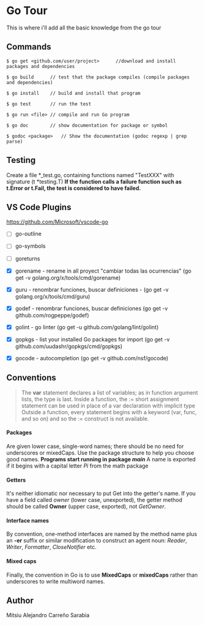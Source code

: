 # Go Tour
 
This is where i'll add all the basic knowledge from the go tour

## Commands
```
$ go get <github.com/user/project>      //download and install packages and dependencies
```

```
$ go build      // test that the package compiles (compile packages and dependencies)
```

```
$ go install    // build and install that program 
```

```
$ go test       // run the test
```

```
$ go run <file> // compile and run Go program
```

```
$ go doc        // show documentation for package or symbol
```

```
$ godoc <package>   // Show the documentation (godoc regexp | grep parse)
```
## Testing

Create a file *_test.go, containing functions named "TestXXX" with signature (t *testing.T)
**If the function calls a failure function such as t.Error or t.Fail, the test is considered to have failed.**

## VS Code Plugins
https://github.com/Microsoft/vscode-go
- [ ] go-outline
- [ ] go-symbols
- [ ] goreturns
- [x] gorename - rename in all proyect "cambiar todas las ocurrencias" (go get -v golang.org/x/tools/cmd/gorename)
- [x] guru -  renombrar funciones, buscar definiciones - (go get -v golang.org/x/tools/cmd/guru)
- [x] godef - renombrar funciones, buscar definiciones (go get -v github.com/rogpeppe/godef)
- [x] golint - go linter (go get -u github.com/golang/lint/golint)
- [x] gopkgs - list your installed Go packages for import (go get -v github.com/uudashr/gopkgs/cmd/gopkgs)
- [x] gocode - autocompletion (go get -v github.com/nsf/gocode)


## Conventions

> The **var** statement declares a list of variables; as in function argument lists, the type is last.
> Inside a function, the := short assignment statement can be used in place of a var declaration with implicit type Outside a function, every statement begins with a keyword (var, func, and so on) and so the := construct is not available.


#### Packages
Are given lower case, single-word names; there should be no need for underscores or mixedCaps.
Use the package structure to help you choose good names.
**Programs start running in package _main_**
A name is exported if it begins with a capital letter _Pi_ from the math package

#### Getters
It's neither idiomatic nor necessary to put Get into the getter's name.
If you have a field called *owner* (lower case, unexported), the getter method should be called **Owner** (upper case, exported), not *GetOwner*.
 
#### Interface names
By convention, one-method interfaces are named by the method name plus an **-er** suffix or similar modification to construct an agent noun: *Reader*, *Writer*, *Formatter*, *CloseNotifier* etc.

#### Mixed caps
Finally, the convention in Go is to use **MixedCaps** or **mixedCaps** rather than underscores to write multiword names.

## Author

Mitsiu Alejandro Carreño Sarabia
